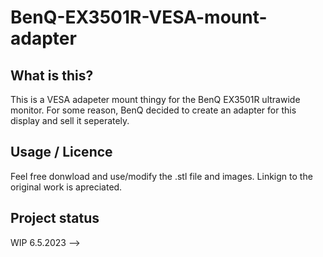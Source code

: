 # BenQ-EX3501R-VESA-mount-adapter

## What is this?
This is a VESA adapeter mount thingy for the BenQ EX3501R ultrawide monitor.
For some reason, BenQ decided to create an adapter for this display and sell it seperately.

## Usage / Licence 
Feel free donwload and use/modify the .stl file and images.
Linkign to the original work is apreciated.

## Project status
WIP 6.5.2023 -->
